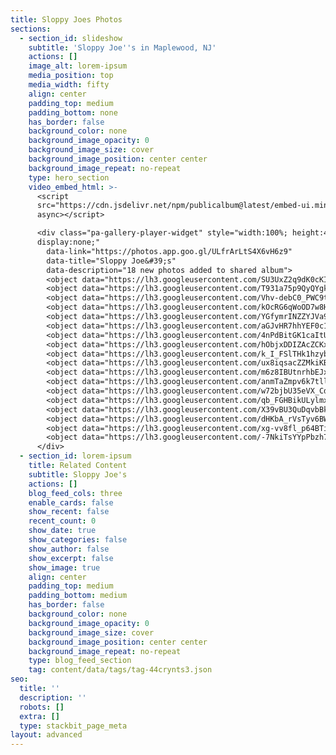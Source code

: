 ```yaml
---
title: Sloppy Joes Photos
sections:
  - section_id: slideshow
    subtitle: 'Sloppy Joe''s in Maplewood, NJ'
    actions: []
    image_alt: lorem-ipsum
    media_position: top
    media_width: fifty
    align: center
    padding_top: medium
    padding_bottom: none
    has_border: false
    background_color: none
    background_image_opacity: 0
    background_image_size: cover
    background_image_position: center center
    background_image_repeat: no-repeat
    type: hero_section
    video_embed_html: >-
      <script
      src="https://cdn.jsdelivr.net/npm/publicalbum@latest/embed-ui.min.js"
      async></script>

      <div class="pa-gallery-player-widget" style="width:100%; height:480px;
      display:none;"
        data-link="https://photos.app.goo.gl/ULfrArLtS4X6vH6z9"
        data-title="Sloppy Joe&#39;s"
        data-description="18 new photos added to shared album">
        <object data="https://lh3.googleusercontent.com/SU3UxZ2q9dK0cKIeHvcADjUeaBSsp_I7CR4Bvg4oGfl1E1qsQoMypGi7B6HU6RQ9xE7htm9EM2_5ZmjcTixjnWFxc4edtWrdMn38eeDMBNYgEj2YqxVRU-ijop7flIZEwuJknuI0=w1920-h1080"></object>
        <object data="https://lh3.googleusercontent.com/T931a75p9QyQYgkhmVTslpMjbPKhN23SUEWU9WDmHyXQud9eW8uTy6Hv3ghdkulsIajzy-YN5xlmnXrsVtfcjdsjctnDsb2off6DG24k_lRyT5qlCp0goZfvNKNEBUURZefAi_Ej=w1920-h1080"></object>
        <object data="https://lh3.googleusercontent.com/Vhv-debC0_PWC9tN0OSM9pO5ScKXB1B_TwlheFXn4r7idYrBcjO6qSOJrRl5FzzVY6-nJyNfC6bJpAXfPijWajqQHGSTzKn6IhuHv-V2SVB1Si0Fyak9qft5XzKLmQ-iCCilIDyz=w1920-h1080"></object>
        <object data="https://lh3.googleusercontent.com/kOcRG6qWoOD7w8HMvTJ2pvgkyV55p-smt6Lf9IaE0wYLsEnOJ-8O258Rx1eHtf7dJ2Xirp7RGKY9VySVBGw9ajeYRo9SGj90iCPvZGXc4bijr-lTOlUImw9OgflOdSFE3WtV3XlY=w1920-h1080"></object>
        <object data="https://lh3.googleusercontent.com/YGfymrINZZYJVa9f7rve-4bS24bGa-7imqfXwnhkNNcWLZ6WHq16ZUWzieVgH5HJGydA8Hbjfjgq4Ys81W3lWNEX1IHqqCVuwsjNjqYXPUyP0Bhui-kifG2I9w9cOmIthaYYDWuE=w1920-h1080"></object>
        <object data="https://lh3.googleusercontent.com/aGJvHR7hhYEF0c1ik_BpU-6b9ROExPIs6TTvXKnZSHVmMRtd2rUUvBxc_lczPQ6yFI0VWY0gLSIJq1mTStbXkDAlPfSyARaFNkTLcyDw6JYXLfaDx_9tttny8hnFTIzRN_Tyu52o=w1920-h1080"></object>
        <object data="https://lh3.googleusercontent.com/4nPdBitGK1caItUsJfz5g-aAv9IDT0MZClQBG82u4d-ab3ePzVsZ6fziFO0Xx-j6Rmpps5WwzArLcWEJw4XV9PWSKZoJBFfb6IGidmzgkUvoaBmxndoHxPss6FqOoKSmhh6jAdNR=w1920-h1080"></object>
        <object data="https://lh3.googleusercontent.com/hObjxDDIZAcZCKxgxe2hpxaVwosc6HyOA03umICZaYJ2x4cLTdC5waA--qX2mDEkU1FONCExItxPmreX8JiNdXq2ptdKMCzZkGui2eOcyiKOxEh9y8M6fCDlEu7-BtjR0GEMZJGf=w1920-h1080"></object>
        <object data="https://lh3.googleusercontent.com/k_I_FSlTHk1hzybkG80_wE2qSDIEva2azrvF7MCQvB1sIUY-J7DsVDI4bMowfV2-tpY_5b8sFcQvq6acTwEA0o4NA_HeOa5_nydbKDIu-drnazLQsy61IgLsJ4xI6UHu_DA_yFqi=w1920-h1080"></object>
        <object data="https://lh3.googleusercontent.com/ux8iqsacZZMkiKBsORR5YP-D48euNZwxLb3hlu0Vs2h4lqYB4cx4OmhdaTA4CFGF-NB3A43qcv-GIgOPdAcmOuQIVHyUOqUcWsbUPFAH1iplsPOfU4ZZ6-XDvEa0Y-VF8L9HSTxz=w1920-h1080"></object>
        <object data="https://lh3.googleusercontent.com/m6z8IBUtnrhbEJxjhfI3an40rd2GixbvJVu_RN5DhTWPgdhT41F7DPjZg-bhfT1FJdzIq9B6UMSwWBDVI1Rv2Qz56P1ioy79O2p1_8stvoSKC26Lq5zBxLgpKIQvRseAV3jUjlz3=w1920-h1080"></object>
        <object data="https://lh3.googleusercontent.com/anmTaZmpv6k7tllYnBvDh73ravN7WO3h1dibwzYBcOZezSd7cWkFJCJ-nPvrlzp6TekvxT9cOqhUbpxtgsjHqddOAUm2dPgzUcHbYhocI7sNgmQCRNKT3BqmUwdu7wSNm6GkgW89=w1920-h1080"></object>
        <object data="https://lh3.googleusercontent.com/w72bjbU35eVX_CdtfbP-ufaw-mGk5s5U9ggh5v-b9O-ewRPqnjC7B-IlD6v-wLATcKamvxpD7kuWBM-P0IiFJHUO6xDbg-ShrvNsJnQvnEx3ETH1kd2EZnPNpnB56t-30Opcs8NX=w1920-h1080"></object>
        <object data="https://lh3.googleusercontent.com/qb_FGHBikULylmxzjgTN3Ji2rR-x1fJE7uOXrhuo6T75cjozTzdvLojArm45zqQ9A3wI37r_em3sDAJ_Psvp9fKBWRd60VA0W3-S1yeJYk9iTzAXxmTUPKwEX1ls7mSO9HMtZbsm=w1920-h1080"></object>
        <object data="https://lh3.googleusercontent.com/X39vBU3QuDqvbBksxmakhwwp4I_Jp4OrJ0o5YM3R95P2J533BfdDeRoOKpahpqV3qqBxNrHwWTfehxjSNbCtCc_hlWKBF3KUONJBHYoE6KrdZytZEc3FAGqKD9nspwwHxDH4d8JI=w1920-h1080"></object>
        <object data="https://lh3.googleusercontent.com/dHKbA_rVsTyv6BWxECcnZLRWVmCwbo8_PibNrtHJrWEqkQF9iQllYvbxuSyAZdID4NlFLw7rB4dszkUmMlPymjgCx2Icgq42J1eSWRMQQkLL1eJTCSHvNQKK21Z5ITy00hQw2ssX=w1920-h1080"></object>
        <object data="https://lh3.googleusercontent.com/xg-vv8fl_p64BTit7kCNCD8JRQwq-Gtbm63h4R1fY3jLj6pg4mMl8xTfA54nAIF-wtlcYYzFPi7b6hC5-BbNX33ZMcGjT56hOdcKpWg6Nwh5_3koqiXimKDvTRhahgw5ZP8re6PN=w1920-h1080"></object>
        <object data="https://lh3.googleusercontent.com/-7NkiTsYYpPbzh7uzFOpe33Atbv_OFL-QbVmSa3HKwoyOMLEeTqyxb2LR79Q5L-nD8ELhnhhj80MZsUMcNaVal20gXT5s2IjZBnTkGb9W4yM7kvJ6ALMXQoITxaV_DY5bPagJT-e=w1920-h1080"></object>
      </div>
  - section_id: lorem-ipsum
    title: Related Content
    subtitle: Sloppy Joe's
    actions: []
    blog_feed_cols: three
    enable_cards: false
    show_recent: false
    recent_count: 0
    show_date: true
    show_categories: false
    show_author: false
    show_excerpt: false
    show_image: true
    align: center
    padding_top: medium
    padding_bottom: medium
    has_border: false
    background_color: none
    background_image_opacity: 0
    background_image_size: cover
    background_image_position: center center
    background_image_repeat: no-repeat
    type: blog_feed_section
    tag: content/data/tags/tag-44crynts3.json
seo:
  title: ''
  description: ''
  robots: []
  extra: []
  type: stackbit_page_meta
layout: advanced
---
```

